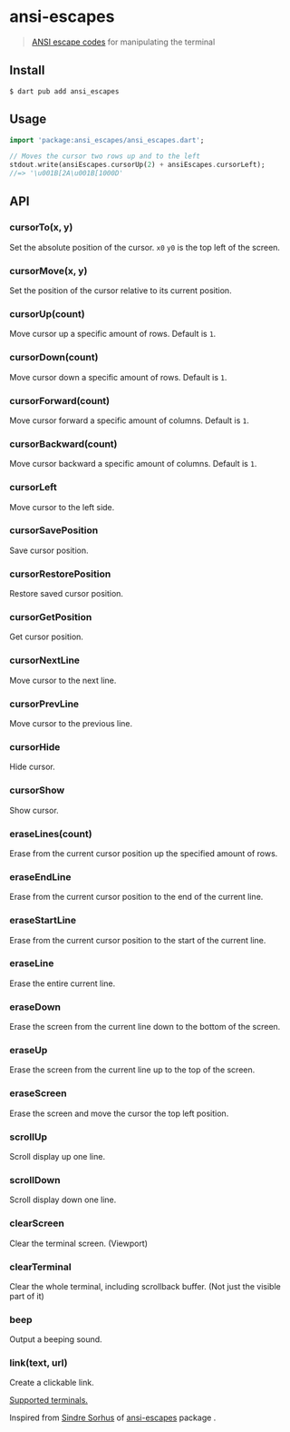 # ansi-escapes

> [ANSI escape codes]() for manipulating the terminal

## Install

```
$ dart pub add ansi_escapes

```

## Usage

```dart
import 'package:ansi_escapes/ansi_escapes.dart';

// Moves the cursor two rows up and to the left
stdout.write(ansiEscapes.cursorUp(2) + ansiEscapes.cursorLeft);
//=> '\u001B[2A\u001B[1000D'

```

## API

### cursorTo(x, y)

Set the absolute position of the cursor. `x0` `y0` is the top left of the screen.

### cursorMove(x, y)

Set the position of the cursor relative to its current position.

### cursorUp(count)

Move cursor up a specific amount of rows. Default is `1`.

### cursorDown(count)

Move cursor down a specific amount of rows. Default is `1`.

### cursorForward(count)

Move cursor forward a specific amount of columns. Default is `1`.

### cursorBackward(count)

Move cursor backward a specific amount of columns. Default is `1`.

### cursorLeft

Move cursor to the left side.

### cursorSavePosition

Save cursor position.

### cursorRestorePosition

Restore saved cursor position.

### cursorGetPosition

Get cursor position.

### cursorNextLine

Move cursor to the next line.

### cursorPrevLine

Move cursor to the previous line.

### cursorHide

Hide cursor.

### cursorShow

Show cursor.

### eraseLines(count)

Erase from the current cursor position up the specified amount of rows.

### eraseEndLine

Erase from the current cursor position to the end of the current line.

### eraseStartLine

Erase from the current cursor position to the start of the current line.

### eraseLine

Erase the entire current line.

### eraseDown

Erase the screen from the current line down to the bottom of the screen.

### eraseUp

Erase the screen from the current line up to the top of the screen.

### eraseScreen

Erase the screen and move the cursor the top left position.

### scrollUp

Scroll display up one line.

### scrollDown

Scroll display down one line.

### clearScreen

Clear the terminal screen. (Viewport)

### clearTerminal

Clear the whole terminal, including scrollback buffer. (Not just the visible part of it)

### beep

Output a beeping sound.

### link(text, url)

Create a clickable link.

[Supported terminals.](https://gist.github.com/egmontkob/eb114294efbcd5adb1944c9f3cb5feda) 


Inspired from [Sindre Sorhus](https://github.com/sindresorhus) of  [ansi-escapes](https://www.npmjs.com/package/ansi-escapes) package .

